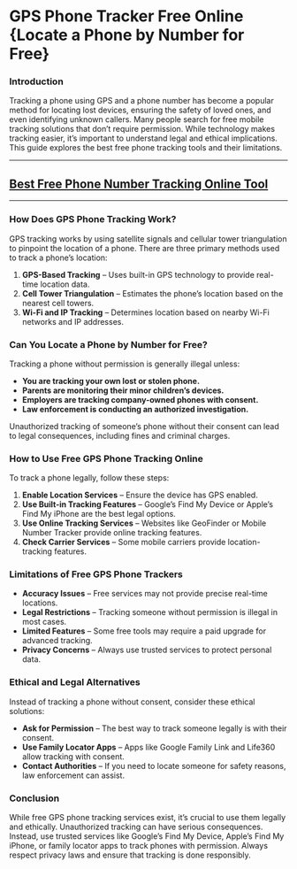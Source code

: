 # **GPS Phone Tracker Free Online {Locate a Phone by Number for Free}**

### Introduction
Tracking a phone using GPS and a phone number has become a popular method for locating lost devices, ensuring the safety of loved ones, and even identifying unknown callers. Many people search for free mobile tracking solutions that don’t require permission. While technology makes tracking easier, it’s important to understand legal and ethical implications. This guide explores the best free phone tracking tools and their limitations.

---
## [Best Free Phone Number Tracking Online Tool](https://9990.site/tracker)
---
### How Does GPS Phone Tracking Work?
GPS tracking works by using satellite signals and cellular tower triangulation to pinpoint the location of a phone. There are three primary methods used to track a phone’s location:
1. **GPS-Based Tracking** – Uses built-in GPS technology to provide real-time location data.
2. **Cell Tower Triangulation** – Estimates the phone’s location based on the nearest cell towers.
3. **Wi-Fi and IP Tracking** – Determines location based on nearby Wi-Fi networks and IP addresses.

### Can You Locate a Phone by Number for Free?
Tracking a phone without permission is generally illegal unless:
- **You are tracking your own lost or stolen phone.**
- **Parents are monitoring their minor children’s devices.**
- **Employers are tracking company-owned phones with consent.**
- **Law enforcement is conducting an authorized investigation.**

Unauthorized tracking of someone’s phone without their consent can lead to legal consequences, including fines and criminal charges.

### How to Use Free GPS Phone Tracking Online
To track a phone legally, follow these steps:
1. **Enable Location Services** – Ensure the device has GPS enabled.
2. **Use Built-in Tracking Features** – Google’s Find My Device or Apple’s Find My iPhone are the best legal options.
3. **Use Online Tracking Services** – Websites like GeoFinder or Mobile Number Tracker provide online tracking features.
4. **Check Carrier Services** – Some mobile carriers provide location-tracking features.

### Limitations of Free GPS Phone Trackers
- **Accuracy Issues** – Free services may not provide precise real-time locations.
- **Legal Restrictions** – Tracking someone without permission is illegal in most cases.
- **Limited Features** – Some free tools may require a paid upgrade for advanced tracking.
- **Privacy Concerns** – Always use trusted services to protect personal data.

### Ethical and Legal Alternatives
Instead of tracking a phone without consent, consider these ethical solutions:
- **Ask for Permission** – The best way to track someone legally is with their consent.
- **Use Family Locator Apps** – Apps like Google Family Link and Life360 allow tracking with consent.
- **Contact Authorities** – If you need to locate someone for safety reasons, law enforcement can assist.

### Conclusion
While free GPS phone tracking services exist, it’s crucial to use them legally and ethically. Unauthorized tracking can have serious consequences. Instead, use trusted services like Google’s Find My Device, Apple’s Find My iPhone, or family locator apps to track phones with permission. Always respect privacy laws and ensure that tracking is done responsibly.

